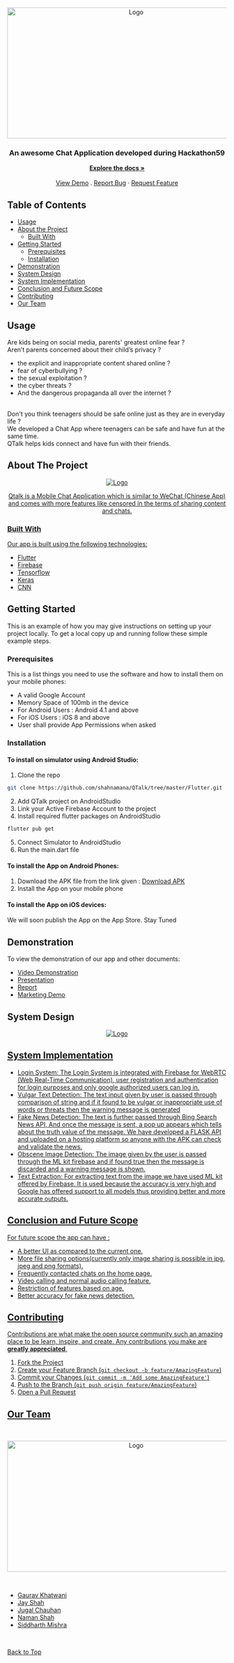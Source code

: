 <!-- PROJECT LOGO -->
<br />
<p align="center">
  <a href="https://github.com/shahnamana/QTalk">
    <img src="images/flogo.png" alt="Logo" width="576" height="300">
  </a>

  <h3 align="center">An awesome Chat Application developed during Hackathon59</h3>

  <p align="center">
    <a href="https://github.com/shahnamana/QTalk"><strong>Explore the docs »</strong></a>
    <br />
    <br />
    <a href="https://github.com/shahnamana/QTalk#Demonstration">View Demo</a>
    .
    <a href="https://github.com/shahnamana/QTalk/issues">Report Bug</a>
    ·
    <a href="https://github.com/shahnamana/QTalk/issues">Request Feature</a>
  </p>
</p>



<!-- TABLE OF CONTENTS -->
## Table of Contents

* [Usage](#usage)
* [About the Project](#about-the-project)
  * [Built With](#built-with)
* [Getting Started](#getting-started)
  * [Prerequisites](#prerequisites)
  * [Installation](#installation)
* [Demonstration](#Demonstration)
* [System Design](#system-design)
* [System Implementation](#system-implementation)
* [Conclusion and Future Scope](#Conclusion-and-Future-Scope)
* [Contributing](#contributing)
* [Our Team](#Our-Team)

<!-- USAGE EXAMPLES -->
## Usage

Are kids being on social media, parents' greatest online fear ? 
<br />
Aren’t parents concerned about their child’s privacy ?
- the explicit and inappropriate content shared online ?
- fear of cyberbullying ?
- the sexual exploitation ?
- the cyber threats ?
- And the dangerous propaganda all over the internet ?

<br />
Don't you think teenagers should be safe online just as they are in everyday life ?

<br />
We developed a Chat App where teenagers can be safe and have fun at the same time. 

<br />
QTalk helps kids connect and have fun with their friends.


<!-- ABOUT THE PROJECT -->
## About The Project
<p align="center">
    <a href="https://github.com/shahnamana/QTalk">
    <img src="images/front.png" alt="Logo">
</p>
<p align="center">
Qtalk is a Mobile Chat Application which is similar to WeChat (Chinese App) and comes with more features like censored in the terms of sharing content and chats.
</p>

### Built With
Our app is built using the following technologies:
* [Flutter](https://flutter.dev)
* [Firebase](https://firebase.google.com)
* [Tensorflow](https://www.tensorflow.org)
* [Keras](https://keras.io)
* [CNN ](https://en.wikipedia.org/wiki/Convolutional_neural_network)



<!-- GETTING STARTED -->
## Getting Started

This is an example of how you may give instructions on setting up your project locally.
To get a local copy up and running follow these simple example steps.

### Prerequisites

This is a list things you need to use the software and how to install them on your mobile phones:

* A valid Google Account
* Memory Space of 100mb in the device
* For Android Users : Android 4.1 and above
* For iOS Users : iOS 8 and above
* User shall provide App Permissions when asked

### Installation

#### To install on simulator using Android Studio:
1. Clone the repo
```sh
git clone https://github.com/shahnamana/QTalk/tree/master/Flutter.git
```
2. Add QTalk project on AndroidStudio
3. Link your Active Firebase Account to the project 
4. Install required flutter packages on AndroidStudio
```sh
flutter pub get
```
5. Connect Simulator to AndroidStudio
6. Run the main.dart file

#### To install the App on Android Phones:
1. Download the APK file from the link given : 
[Download APK](https://drive.google.com/drive/folders/1mlQZV3QwbW09TozY6Yaae2O4AqxPgVaM)
2. Install the App on your mobile phone

#### To install the App on iOS devices:
We will soon publish the App on the App Store. Stay Tuned

<!-- Demonstration -->
## Demonstration
To view the demonstration of our app and other documents:
* [Video Demonstration](https://drive.google.com/drive/folders/1mlQZV3QwbW09TozY6Yaae2O4AqxPgVaM)
* [Presentation](https://drive.google.com/drive/folders/1mlQZV3QwbW09TozY6Yaae2O4AqxPgVaM)
* [Report](https://drive.google.com/drive/folders/1mlQZV3QwbW09TozY6Yaae2O4AqxPgVaM)
* [Marketing Demo](https://drive.google.com/drive/folders/1mlQZV3QwbW09TozY6Yaae2O4AqxPgVaM)

<!-- System Design -->
## System Design

<p align="center">
    <a href="https://github.com/shahnamana/QTalk">
    <img src="images/design.png" alt="Logo">
</p>


<!-- System Implementation -->
## System Implementation

* Login System: The Login System is integrated with Firebase for WebRTC (Web Real-Time Communication), user registration and authentication for login purposes and only google authorized users can log in.
* Vulgar Text Detection: The text input given by user is passed through comparison of string and if it found to be vulgar or inappropriate use of words or threats then the warning message is generated
* Fake News Detection: The text is further passed through Bing Search News API, And once the message is sent, a pop up appears which tells about the truth value of the message. We have developed a FLASK API and uploaded on a hosting platform so anyone with the APK can check and validate the news.
* Obscene Image Detection: The image given by the user is passed through the ML kit firebase and if found true then the message is discarded and a warning message is shown.
* Text Extraction: For extracting text from the image we have used ML kit offered by Firebase. It is used because the accuracy is very high and Google has offered support to all models thus providing better and more accurate outputs.

<!-- Conclusion and Future Scope -->
## Conclusion and Future Scope
For future scope the app can have :
* A better UI as compared to the current one.
* More file sharing options(currently only image sharing is possible in jpg, jpeg and png
formats).
* Frequently contacted chats on the home page.
* Video calling and normal audio calling feature.
* Restriction of features based on age.
* Better accuracy for fake news detection.

<!-- CONTRIBUTING -->
## Contributing

Contributions are what make the open source community such an amazing place to be learn, inspire, and create. Any contributions you make are **greatly appreciated**.

1. Fork the Project
2. Create your Feature Branch (`git checkout -b feature/AmazingFeature`)
3. Commit your Changes (`git commit -m 'Add some AmazingFeature'`)
4. Push to the Branch (`git push origin feature/AmazingFeature`)
5. Open a Pull Request

<!-- Our Team -->
## Our Team
<br />
<p align="center">
  <a href="https://github.com/shahnamana/QTalk">
    <img src="images/team.png" alt="Logo" width="576" height="300">
  </a>
</p>
<br /> 

* [Gaurav Khatwani](https://www.linkedin.com/in/gaurav-khatwani-7024991a9/)
* [Jay Shah](https://www.linkedin.com/in/jay-shah-526198195/)
* [Jugal Chauhan](https://www.linkedin.com/in/jugal-chauhan-8422b9157/)
* [Naman Shah](https://www.linkedin.com/in/naman-shah-95493378/)
* [Siddharth Mishra](https://github.com/siddharthenterprise)

<br />

[Back to Top](https://github.com/shahnamana/QTalk#table-of-contents)